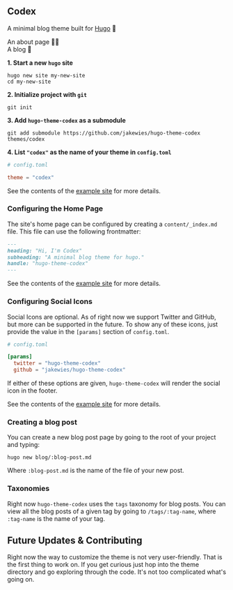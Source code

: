 ## Codex

A minimal blog theme built for [Hugo](https://gohugo.io/) 🍜

An about page 👋🏻 <br>
A blog 📝

**1. Start a new `hugo` site**

```
hugo new site my-new-site
cd my-new-site
```

**2. Initialize project with `git`**

```
git init
```

**3. Add `hugo-theme-codex` as a submodule**

```
git add submodule https://github.com/jakewies/hugo-theme-codex themes/codex
```

**4. List `"codex"` as the name of your theme in `config.toml`**

```toml
# config.toml

theme = "codex"
```

See the contents of the [example site](https://github.com/jakewies/hugo-theme-codex/tree/master/exampleSite) for more details.

### Configuring the Home Page

The site's home page can be configured by creating a `content/_index.md` file. This file can use the following frontmatter:

```md
---
heading: "Hi, I'm Codex"
subheading: "A minimal blog theme for hugo."
handle: "hugo-theme-codex"
---
```

See the contents of the [example site](https://github.com/jakewies/hugo-theme-codex/tree/master/exampleSite) for more details.

### Configuring Social Icons

Social Icons are optional. As of right now we support Twitter and GitHub, but more can be supported in the future. To show any of these icons, just provide the value in the `[params]` section of `config.toml`.

```toml
# config.toml

[params]
  twitter = "hugo-theme-codex"
  github = "jakewies/hugo-theme-codex"
```

If either of these options are given, `hugo-theme-codex` will render the social icon in the footer.

See the contents of the [example site](https://github.com/jakewies/hugo-theme-codex/tree/master/exampleSite) for more details.

### Creating a blog post

You can create a new blog post page by going to the root of your project and typing:

```
hugo new blog/:blog-post.md
```

Where `:blog-post.md` is the name of the file of your new post.

### Taxonomies

Right now `hugo-theme-codex` uses the `tags` taxonomy for blog posts. You can view all the blog posts of a given tag by going to `/tags/:tag-name`, where `:tag-name` is the name of your tag.


## Future Updates & Contributing

Right now the way to customize the theme is not very user-friendly. That is the first thing to work on. If you get curious just hop into the theme directory and go exploring through the code. It's not too complicated what's going on.
